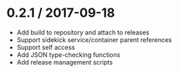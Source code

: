 
0.2.1 / 2017-09-18
==================

  * Add build to repository and attach to releases
  * Support sidekick service/container parent references
  * Support self access
  * Add JSON type-checking functions
  * Add release management scripts
